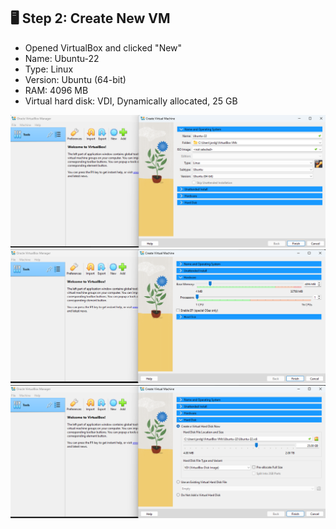 ## 🖥️ Step 2: Create New VM

- Opened VirtualBox and clicked "New"
- Name: Ubuntu-22
- Type: Linux
- Version: Ubuntu (64-bit)
- RAM: 4096 MB
- Virtual hard disk: VDI, Dynamically allocated, 25 GB

![VM OS Type](./images/vm-settings-type.png)
![Memory Size](./images/vm-hardware.png)
![Disk Setup](./images/vm-disk-settings.png)

